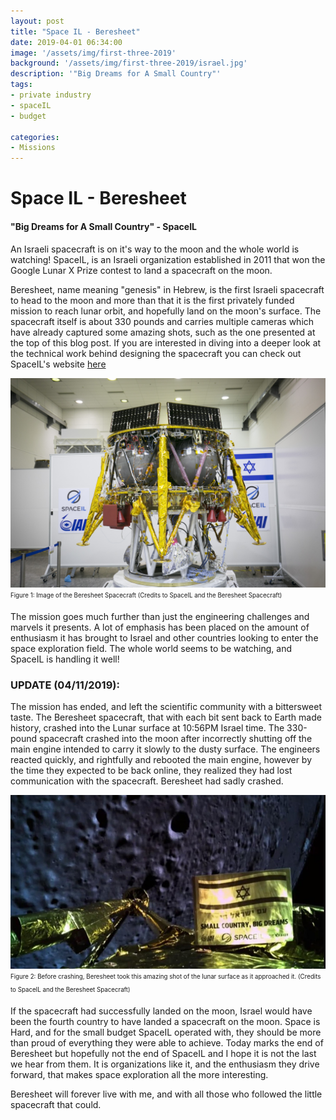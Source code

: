 ```yaml
---
layout: post
title: "Space IL - Beresheet"
date: 2019-04-01 06:34:00
image: '/assets/img/first-three-2019'
background: '/assets/img/first-three-2019/israel.jpg'
description: '"Big Dreams for A Small Country"'
tags:
- private industry
- spaceIL
- budget

categories:
- Missions
---
```


# Space IL - Beresheet
#### "Big Dreams for A Small Country" - SpaceIL
An Israeli spacecraft is on it's way to the moon and the whole world is watching! SpaceIL, is an Israeli organization established in 2011 that won the Google Lunar X Prize contest to land a spacecraft on the moon.

Beresheet, name meaning "genesis" in Hebrew, is the first Israeli spacecraft to head to the moon and more than that it is the first privately funded mission to reach lunar orbit, and hopefully land on the moon's surface. The spacecraft itself is about 330 pounds and carries multiple cameras which have already captured some amazing shots, such as the one presented at the top of this blog post. If you are interested in diving into a deeper look at the technical work behind designing the spacecraft you can check out SpaceIL's website <a href="http://www.technology.spaceil.com/developing-the-landing-gear"> here </a> 

![Beresheet spacecraft](/assets/img/first-three-2019/spacecraft.jpg)<sub><sup>Figure 1: Image of the Beresheet Spacecraft (Credits to SpaceIL and the Beresheet Spacecraft)</sup></sub>

The mission goes much further than just the engineering challenges and marvels it presents. A lot of emphasis has been placed on the amount of enthusiasm it has brought to Israel and other countries looking to enter the space exploration field. The whole world seems to be watching, and SpaceIL is handling it well!


### UPDATE (04/11/2019): 

The mission has ended, and left the scientific community with a bittersweet taste. The Beresheet spacecraft, that with each bit sent back to Earth made history, crashed into the Lunar surface at 10:56PM Israel time. The 330-pound spacecraft crashed into the moon after incorrectly shutting off the main engine intended to carry it slowly to the dusty surface. The engineers reacted quickly, and rightfully and rebooted the main engine, however by the time they expected to be back online, they realized they had lost communication with the spacecraft. Beresheet had sadly crashed. 

![Beresheet approaching the moon](/assets/img/first-three-2019/spaceil-landingselfie.jpg)<sub><sup>Figure 2: Before crashing, Beresheet took this amazing shot of the lunar surface as it approached it. (Credits to SpaceIL and the Beresheet Spacecraft) </sup></sub>

If the spacecraft had successfully landed on the moon, Israel would have been the fourth country to have landed a spacecraft on the moon. Space is Hard, and for the small budget SpaceIL operated with, they should be more than proud of everything they were able to achieve. Today marks the end of Beresheet but hopefully not the end of SpaceIL and I hope it is not the last we hear from them. It is organizations like it, and the enthusiasm they drive forward, that makes space exploration all the more interesting.

Beresheet will forever live with me, and with all those who followed the little spacecraft that could.
